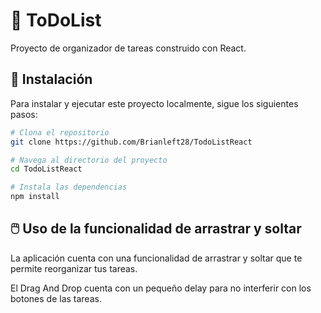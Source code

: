 # 📝 ToDoList

Proyecto de organizador de tareas construido con React.

## 🚀 Instalación

Para instalar y ejecutar este proyecto localmente, sigue los siguientes pasos:

```bash
# Clona el repositorio
git clone https://github.com/Brianleft28/TodoListReact

# Navega al directorio del proyecto
cd TodoListReact

# Instala las dependencias
npm install

```

## 🖱️ Uso de la funcionalidad de arrastrar y soltar

La aplicación cuenta con una funcionalidad de arrastrar y soltar que te permite reorganizar tus tareas.

El Drag And Drop cuenta con un pequeño delay para no interferir con los botones de las tareas.
